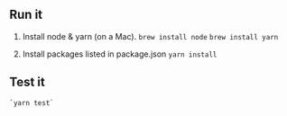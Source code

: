 
## Run it

1. Install node & yarn (on a Mac).
	`brew install node`
	`brew install yarn`

2. Install packages listed in package.json
	`yarn install`

## Test it

	`yarn test`
